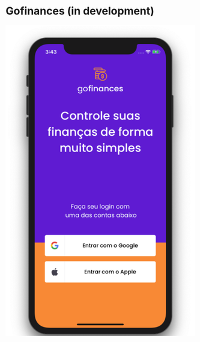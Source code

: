 # Gofinances (in development)

<p align="center">
 <img src="https://raw.githubusercontent.com/DAVI-REZENDE/ignite-aulas/main/assets/gofinances_prev.png" alt="Preview" />
</p>
